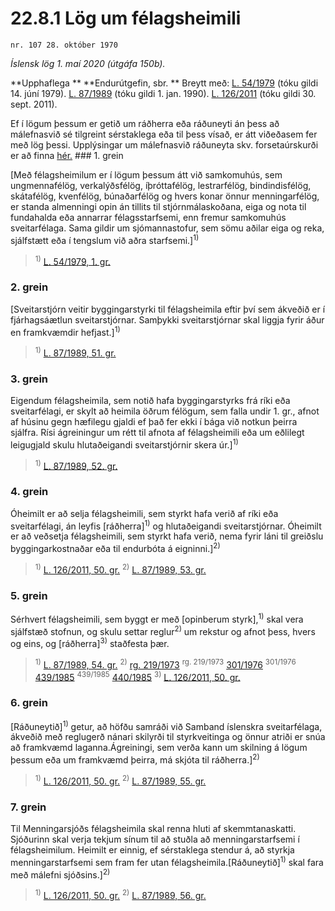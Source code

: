 # 22.8.1 Lög um félagsheimili

`nr. 107 28. október 1970`

_Íslensk lög 1. maí 2020 (útgáfa 150b)._

**Upphaflega **
**Endurútgefin, sbr. **
Breytt með:
[L. 54/1979](https://althingi.is/altext/stjtnr.html#1979054) (tóku gildi 14. júní 1979).
[L. 87/1989](https://althingi.is/altext/stjt/1989.087.html) (tóku gildi 1. jan. 1990).
[L. 126/2011](https://althingi.is/altext/stjt/2011.126.html) (tóku gildi 30. sept. 2011).

Ef í lögum þessum er getið um ráðherra eða ráðuneyti án þess að málefnasvið sé tilgreint sérstaklega eða til þess vísað, er átt viðeðasem fer með lög þessi. Upplýsingar um málefnasvið ráðuneyta skv. forsetaúrskurði er að finna [hér.](2018119.md) ### 1. grein

[Með félagsheimilum er í lögum þessum átt við samkomuhús, sem ungmennafélög, verkalýðsfélög, íþróttafélög, lestrarfélög, bindindisfélög, skátafélög, kvenfélög, búnaðarfélög og hvers konar önnur menningarfélög, er standa almenningi opin án tillits til stjórnmálaskoðana, eiga og nota til fundahalda eða annarrar félagsstarfsemi, enn fremur samkomuhús sveitarfélaga. Sama gildir um sjómannastofur, sem sömu aðilar eiga og reka, sjálfstætt eða í tengslum við aðra starfsemi.]<sup>1)</sup> 

> <sup>1)</sup> [L. 54/1979, 1. gr.](https://althingi.is/altext/stjtnr.html#1979054?g1)

### 2. grein

[Sveitarstjórn veitir byggingarstyrki til félagsheimila eftir því sem ákveðið er í fjárhagsáætlun sveitarstjórnar. Samþykki sveitarstjórnar skal liggja fyrir áður en framkvæmdir hefjast.]<sup>1)</sup> 

> <sup>1)</sup> [L. 87/1989, 51. gr.](https://althingi.is/altext/stjt/1989.087.html)

### 3. grein

Eigendum félagsheimila, sem notið hafa byggingarstyrks frá ríki eða sveitarfélagi, er skylt að heimila öðrum félögum, sem falla undir 1. gr., afnot af húsinu gegn hæfilegu gjaldi ef það fer ekki í bága við notkun þeirra sjálfra. Rísi ágreiningur um rétt til afnota af félagsheimili eða um eðlilegt leigugjald skulu hlutaðeigandi sveitarstjórnir skera úr.]<sup>1)</sup> 

> <sup>1)</sup> [L. 87/1989, 52. gr.](https://althingi.is/altext/stjt/1989.087.html)

### 4. grein

Óheimilt er að selja félagsheimili, sem styrkt hafa verið af ríki eða sveitarfélagi, án leyfis [ráðherra]<sup>1)</sup> og hlutaðeigandi sveitarstjórnar. Óheimilt er að veðsetja félagsheimili, sem styrkt hafa verið, nema fyrir láni til greiðslu byggingarkostnaðar eða til endurbóta á eigninni.]<sup>2)</sup> 

> <sup>1)</sup> [L. 126/2011, 50. gr.](https://althingi.is/altext/stjt/2011.126.html) <sup>2)</sup> [L. 87/1989, 53. gr.](https://althingi.is/altext/stjt/1989.087.html)

### 5. grein

Sérhvert félagsheimili, sem byggt er með [opinberum styrk],<sup>1)</sup> skal vera sjálfstæð stofnun, og skulu settar reglur<sup>2)</sup> um rekstur og afnot þess, hvers og eins, og [ráðherra]<sup>3)</sup> staðfesta þær.

> <sup>1)</sup> [L. 87/1989, 54. gr.](https://althingi.is/altext/stjt/1989.087.html) <sup>2)</sup> [rg. 219/1973](https://althingi.ishttps://www.reglugerd.is/reglugerdir/allar/nr/219-1973) <sup>rg. 219/1973</sup> [301/1976](https://althingi.ishttps://www.reglugerd.is/reglugerdir/allar/nr/301-1976) <sup>301/1976</sup> [439/1985](https://althingi.ishttps://www.reglugerd.is/reglugerdir/allar/nr/439-1985) <sup>439/1985</sup> [440/1985](https://althingi.ishttps://www.reglugerd.is/reglugerdir/allar/nr/440-1985) <sup>3)</sup> [L. 126/2011, 50. gr.](https://althingi.is/altext/stjt/2011.126.html)

### 6. grein

[Ráðuneytið]<sup>1)</sup> getur, að höfðu samráði við Samband íslenskra sveitarfélaga, ákveðið með reglugerð nánari skilyrði til styrkveitinga og önnur atriði er snúa að framkvæmd laganna.Ágreiningi, sem verða kann um skilning á lögum þessum eða um framkvæmd þeirra, má skjóta til ráðherra.]<sup>2)</sup> 

> <sup>1)</sup> [L. 126/2011, 50. gr.](https://althingi.is/altext/stjt/2011.126.html) <sup>2)</sup> [L. 87/1989, 55. gr.](https://althingi.is/altext/stjt/1989.087.html)

### 7. grein

Til Menningarsjóðs félagsheimila skal renna hluti af skemmtanaskatti. Sjóðurinn skal verja tekjum sínum til að stuðla að menningarstarfsemi í félagsheimilum. Heimilt er einnig, ef sérstaklega stendur á, að styrkja menningarstarfsemi sem fram fer utan félagsheimila.[Ráðuneytið]<sup>1)</sup> skal fara með málefni sjóðsins.]<sup>2)</sup> 

> <sup>1)</sup> [L. 126/2011, 50. gr.](https://althingi.is/altext/stjt/2011.126.html) <sup>2)</sup> [L. 87/1989, 56. gr.](https://althingi.is/altext/stjt/1989.087.html)
